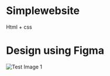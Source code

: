 # Simplewebsite
Html + css
# Design using Figma
![Test Image 1](https://github.com/Hikarusomai/Simplewebsite/img/Untitled.jpg)
